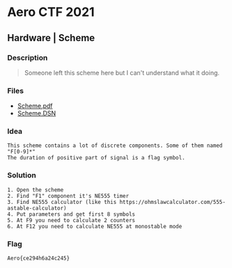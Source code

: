 # Aero CTF 2021

## Hardware | Scheme

### Description
> Someone left this scheme here but I can't understand what it doing.

### Files
- [Scheme.pdf](deploy/Scheme.PDF)
- [Scheme.DSN](deploy/Scheme.DSN)

### Idea
    This scheme contains a lot of discrete components. Some of them named "F[0-9]*"
    The duration of positive part of signal is a flag symbol. 
    
### Solution
    1. Open the scheme
    2. Find "F1" component it's NE555 timer
    3. Find NE555 calculator (like this https://ohmslawcalculator.com/555-astable-calculator)
    4. Put parameters and get first 8 symbols
    5. At F9 you need to calculate 2 counters
    6. At F12 you need to calculate NE555 at monostable mode

### Flag
`Aero{ce294h6a24c245}`